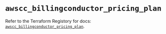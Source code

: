 # `awscc_billingconductor_pricing_plan`

Refer to the Terraform Registory for docs: [`awscc_billingconductor_pricing_plan`](https://registry.terraform.io/providers/hashicorp/awscc/0.70.0/docs/resources/billingconductor_pricing_plan).
